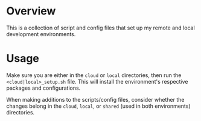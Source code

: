 # Overview

This is a collection of script and config files that set up my remote and local development environments.

# Usage

Make sure you are either in the `cloud` or `local` directories, then run the `<cloud|local>_setup.sh` file. This will install the environment's respective packages and configurations.

When making additions to the scripts/config files, consider whether the changes belong in the `cloud`, `local`, or `shared` (used in both environments) directories.